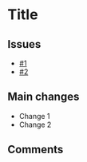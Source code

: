 # Title

## Issues

* [#1](https://forge.univ-lyon1.fr/p2106202/blog/-/issues/1)
* [#2](https://forge.univ-lyon1.fr/p2106202/blog/-/issues/2)

## Main changes

* Change 1
* Change 2

## Comments


